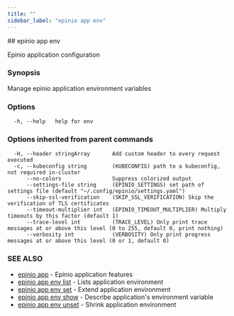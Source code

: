 ```yaml
---
title: ""
sidebar_label: "epinio app env"
---
```


<head>
  <link rel="canonical" href="https://docs.epinio.io/references/commands/cli/app/env/epinio_app_env"/>
</head>
## epinio app env

Epinio application configuration

### Synopsis

Manage epinio application environment variables

### Options

```
  -h, --help   help for env
```

### Options inherited from parent commands

```
  -H, --header stringArray       Add custom header to every request executed
  -c, --kubeconfig string        (KUBECONFIG) path to a kubeconfig, not required in-cluster
      --no-colors                Suppress colorized output
      --settings-file string     (EPINIO_SETTINGS) set path of settings file (default "~/.config/epinio/settings.yaml")
      --skip-ssl-verification    (SKIP_SSL_VERIFICATION) Skip the verification of TLS certificates
      --timeout-multiplier int   (EPINIO_TIMEOUT_MULTIPLIER) Multiply timeouts by this factor (default 1)
      --trace-level int          (TRACE_LEVEL) Only print trace messages at or above this level (0 to 255, default 0, print nothing)
      --verbosity int            (VERBOSITY) Only print progress messages at or above this level (0 or 1, default 0)
```

### SEE ALSO

* [epinio app](../epinio_app.md)	 - Epinio application features
* [epinio app env list](./epinio_app_env_list.md)	 - Lists application environment
* [epinio app env set](./epinio_app_env_set.md)	 - Extend application environment
* [epinio app env show](./epinio_app_env_show.md)	 - Describe application's environment variable
* [epinio app env unset](./epinio_app_env_unset.md)	 - Shrink application environment

